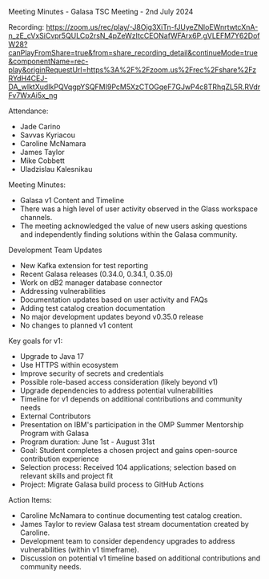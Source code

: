 Meeting Minutes - Galasa TSC Meeting - 2nd July 2024

Recording: https://zoom.us/rec/play/-J8Ojg3XiTn-fJUyeZNIoEWnrtwtcXnA-n_zE_cVxSiCvpr5QULCp2rsN_4pZeWzItcCEONafWFArx6P.gVLEFM7Y62DofW28?canPlayFromShare=true&from=share_recording_detail&continueMode=true&componentName=rec-play&originRequestUrl=https%3A%2F%2Fzoom.us%2Frec%2Fshare%2FzRYdH4CEJ-DA_wIktXudIkPQVqgpYSQFMI9PcM5XzCTOGqeF7GJwP4c8TRhqZL5R.RVdrFv7WxAi5x_ng

Attendance:

* Jade Carino
* Savvas Kyriacou
* Caroline McNamara
* James Taylor 
* Mike Cobbett
* Uladzislau Kalesnikau 

Meeting Minutes:

* Galasa v1 Content and Timeline
* There was a high level of user activity observed in the Glass workspace channels.
* The meeting acknowledged the value of new users asking questions and independently finding solutions within the Galasa community.

Development Team Updates
* New Kafka extension for test reporting
* Recent Galasa releases (0.34.0, 0.34.1, 0.35.0)
* Work on dB2 manager database connector
* Addressing vulnerabilities
* Documentation updates based on user activity and FAQs
* Adding test catalog creation documentation
* No major development updates beyond v0.35.0 release
* No changes to planned v1 content

Key goals for v1:
* Upgrade to Java 17
* Use HTTPS within ecosystem
* Improve security of secrets and credentials
* Possible role-based access consideration (likely beyond v1)
* Upgrade dependencies to address potential vulnerabilities
* Timeline for v1 depends on additional contributions and community needs
* External Contributors
* Presentation on IBM's participation in the OMP Summer Mentorship Program with Galasa
* Program duration: June 1st - August 31st
* Goal: Student completes a chosen project and gains open-source contribution experience
* Selection process: Received 104 applications; selection based on relevant skills and project fit
* Project: Migrate Galasa build process to GitHub Actions

Action Items:
* Caroline McNamara to continue documenting test catalog creation.
* James Taylor to review Galasa test stream documentation created by Caroline.
* Development team to consider dependency upgrades to address vulnerabilities (within v1 timeframe).
* Discussion on potential v1 timeline based on additional contributions and community needs.
